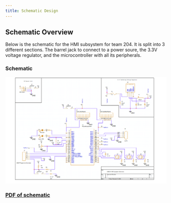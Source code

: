 ```yaml
---
title: Schematic Design
---
```


## Schematic Overview

Below is the schematic for the HMI subsystem for team 204. It is split into 3 different sections. The barrel jack to connect to a power soure, the 3.3V voltage regulator, and the microcontroller with all its peripherals. 

### Schematic
![Schematic](EGR314_HMISUBSYSTEM.png)

### [PDF of schematic](HMI_Subsystem.pdf)